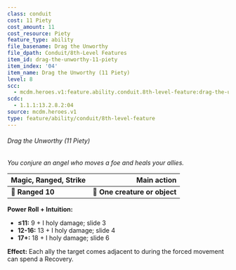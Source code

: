 ```yaml
---
class: conduit
cost: 11 Piety
cost_amount: 11
cost_resource: Piety
feature_type: ability
file_basename: Drag the Unworthy
file_dpath: Conduit/8th-Level Features
item_id: drag-the-unworthy-11-piety
item_index: '04'
item_name: Drag the Unworthy (11 Piety)
level: 8
scc:
  - mcdm.heroes.v1:feature.ability.conduit.8th-level-feature:drag-the-unworthy-11-piety
scdc:
  - 1.1.1:13.2.8.2:04
source: mcdm.heroes.v1
type: feature/ability/conduit/8th-level-feature
---
```


###### Drag the Unworthy (11 Piety)

*You conjure an angel who moves a foe and heals your allies.*

| **Magic, Ranged, Strike** |               **Main action** |
| ------------------------- | ----------------------------: |
| **📏 Ranged 10**          | **🎯 One creature or object** |

**Power Roll + Intuition:**

- **≤11:** 9 + I holy damage; slide 3
- **12-16:** 13 + I holy damage; slide 4
- **17+:** 18 + I holy damage; slide 6

**Effect:** Each ally the target comes adjacent to during the forced movement can spend a Recovery.
